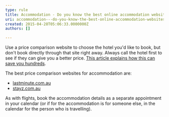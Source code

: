 ```yaml
---
type: rule
title: Accommodation - Do you know the best online accommodation websites?
uri: accommodation---do-you-know-the-best-online-accommodation-websites
created: 2015-04-28T05:06:33.0000000Z
authors: []

---
```


Use a price comparison website to choose the hotel you'd like to book, but don't book directly through that site right away. Always call the hotel first to see if they can give you a better price. [This article explains how this can save you hundreds](http&#58;//roadwarriorvoices.com/2015/06/03/why-you-should-book-your-stay-directly-with-the-hotel/). 



The best price comparison websites for accommodation are:

- [lastminute.com.au](http&#58;//www.lastminute.com.au/)
- [stayz.com.au](http&#58;//www.stayz.com.au/)

As with flights, book the accommodation details as a separate appointment in your calendar (or if for the accommodation is for someone else, in the calendar for the person who is travelling).
